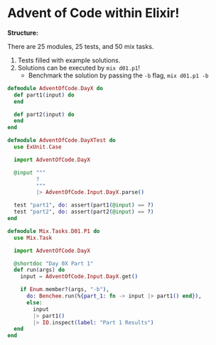 # Advent of Code within Elixir!

**Structure:**

There are 25 modules, 25 tests, and 50 mix tasks.

1. Tests filled with example solutions.
2. Solutions can be executed by `mix d01.p1`!
    - Benchmark the solution by passing the `-b` flag, `mix d01.p1 -b`

```elixir
defmodule AdventOfCode.DayX do
  def part1(input) do
  end

  def part2(input) do
  end
end
```

```elixir
defmodule AdventOfCode.DayXTest do
  use ExUnit.Case

  import AdventOfCode.DayX

  @input """
         ?
         """
         |> AdventOfCode.Input.DayX.parse()

  test "part1", do: assert(part1(@input) == ?)
  test "part2", do: assert(part2(@input) == ?)
end
```

```elixir
defmodule Mix.Tasks.D01.P1 do
  use Mix.Task

  import AdventOfCode.DayX

  @shortdoc "Day 0X Part 1"
  def run(args) do
    input = AdventOfCode.Input.DayX.get()

    if Enum.member?(args, "-b"),
      do: Benchee.run(%{part_1: fn -> input |> part1() end}),
      else:
        input
        |> part1()
        |> IO.inspect(label: "Part 1 Results")
  end
end
```
